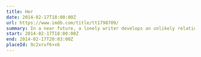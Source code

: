 ```yaml
---
title: Her
date: 2014-02-17T18:00:00Z
url: https://www.imdb.com/title/tt1798709/
summary: In a near future, a lonely writer develops an unlikely relationship with an operating system designed to meet his every need.
start: 2014-02-17T18:00:00Z
end: 2014-02-17T20:03:00Z
placeId: 9c2xrvf6+x6
---
```


